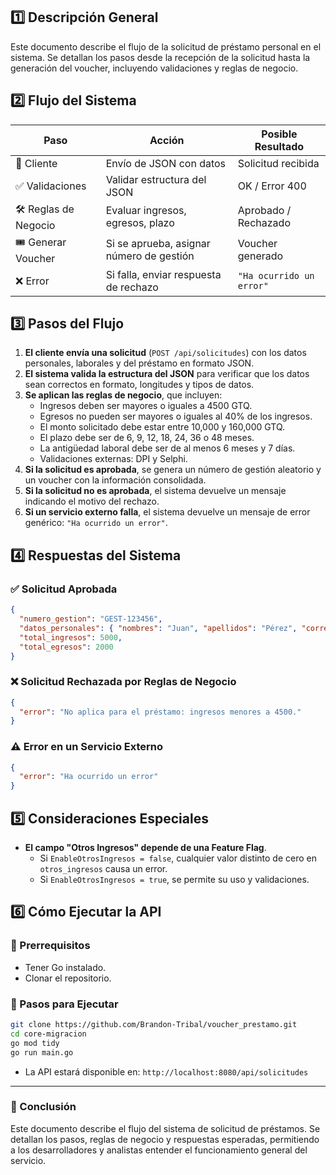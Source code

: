 ## 1️⃣ Descripción General
Este documento describe el flujo de la solicitud de préstamo personal en el sistema. Se detallan los pasos desde la recepción de la solicitud hasta la generación del voucher, incluyendo validaciones y reglas de negocio.

## 2️⃣ Flujo del Sistema

| Paso                 | Acción                                   | Posible Resultado |
|----------------------|------------------------------------------|-------------------|
| 📌 Cliente           | Envío de JSON con datos                  | Solicitud recibida |
| ✅ Validaciones      | Validar estructura del JSON              | OK / Error 400 |
| 🛠️ Reglas de Negocio | Evaluar ingresos, egresos, plazo         | Aprobado / Rechazado |
| 🎟️ Generar Voucher   | Si se aprueba, asignar número de gestión | Voucher generado |
| ❌ Error             | Si falla, enviar respuesta de rechazo    | `"Ha ocurrido un error"` |


## 3️⃣ Pasos del Flujo

1. **El cliente envía una solicitud** (`POST /api/solicitudes`) con los datos personales, laborales y del préstamo en formato JSON.
2. **El sistema valida la estructura del JSON** para verificar que los datos sean correctos en formato, longitudes y tipos de datos.
3. **Se aplican las reglas de negocio**, que incluyen:
   - Ingresos deben ser mayores o iguales a 4500 GTQ.
   - Egresos no pueden ser mayores o iguales al 40% de los ingresos.
   - El monto solicitado debe estar entre 10,000 y 160,000 GTQ.
   - El plazo debe ser de 6, 9, 12, 18, 24, 36 o 48 meses.
   - La antigüedad laboral debe ser de al menos 6 meses y 7 días.
   - Validaciones externas: DPI y Selphi.
4. **Si la solicitud es aprobada**, se genera un número de gestión aleatorio y un voucher con la información consolidada.
5. **Si la solicitud no es aprobada**, el sistema devuelve un mensaje indicando el motivo del rechazo.
6. **Si un servicio externo falla**, el sistema devuelve un mensaje de error genérico: `"Ha ocurrido un error"`.

## 4️⃣ Respuestas del Sistema

### ✅ Solicitud Aprobada
```json
{
  "numero_gestion": "GEST-123456",
  "datos_personales": { "nombres": "Juan", "apellidos": "Pérez", "correo": "juan@example.com" },
  "total_ingresos": 5000,
  "total_egresos": 2000
}
```

### ❌ Solicitud Rechazada por Reglas de Negocio
```json
{
  "error": "No aplica para el préstamo: ingresos menores a 4500."
}
```

### ⚠️ Error en un Servicio Externo
```json
{
  "error": "Ha ocurrido un error"
}
```

## 5️⃣ Consideraciones Especiales

- **El campo "Otros Ingresos" depende de una Feature Flag**.
  - Si `EnableOtrosIngresos = false`, cualquier valor distinto de cero en `otros_ingresos` causa un error.
  - Si `EnableOtrosIngresos = true`, se permite su uso y validaciones.

## 6️⃣ Cómo Ejecutar la API

### 🔹 Prerrequisitos
- Tener Go instalado.
- Clonar el repositorio.

### 🔹 Pasos para Ejecutar
```bash
git clone https://github.com/Brandon-Tribal/voucher_prestamo.git
cd core-migracion
go mod tidy
go run main.go
```

- La API estará disponible en: `http://localhost:8080/api/solicitudes`

---

### 🚀 Conclusión
Este documento describe el flujo del sistema de solicitud de préstamos. Se detallan los pasos, reglas de negocio y respuestas esperadas, permitiendo a los desarrolladores y analistas entender el funcionamiento general del servicio.

